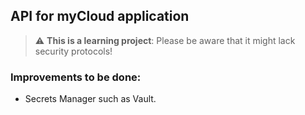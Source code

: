 ## API for myCloud application

> :warning: **This is a learning project**: Please be aware that it might lack security protocols!

### Improvements to be done:
* Secrets Manager such as Vault.